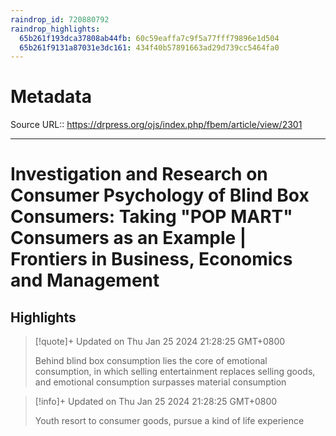 ```yaml
---
raindrop_id: 720880792
raindrop_highlights:
  65b261f193dca37808ab44fb: 60c59eaffa7c9f5a77fff79896e1d504
  65b261f9131a87031e3dc161: 434f40b57891663ad29d739cc5464fa0
---
```


# Metadata
Source URL:: https://drpress.org/ojs/index.php/fbem/article/view/2301


---
# Investigation and Research on Consumer Psychology of Blind Box Consumers: Taking &quot;POP MART&quot; Consumers as an Example | Frontiers in Business, Economics and Management



## Highlights

> [!quote]+ Updated on Thu Jan 25 2024 21:28:25 GMT+0800
>
> Behind blind box consumption lies the core of emotional consumption, in which selling entertainment replaces selling goods, and emotional consumption surpasses material consumption

> [!info]+ Updated on Thu Jan 25 2024 21:28:25 GMT+0800
>
> Youth resort to consumer goods, pursue a kind of life experience
